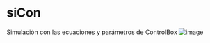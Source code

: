 # siCon
Simulación con las ecuaciones y parámetros de ControlBox
![image](https://user-images.githubusercontent.com/61395538/114460245-28b92c80-9ba7-11eb-9ad3-40a8e1da0725.png)
